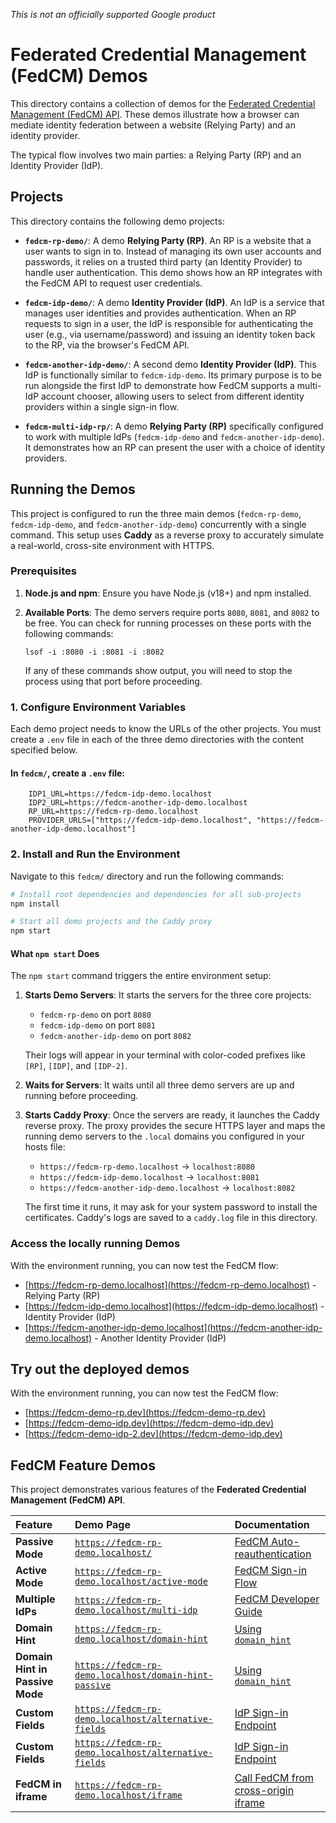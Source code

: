 *This is not an officially supported Google product*

# Federated Credential Management (FedCM) Demos

This directory contains a collection of demos for the [Federated Credential Management (FedCM) API](https://developer.chrome.com/docs/privacy-sandbox/fedcm/). These demos illustrate how a browser can mediate identity federation between a website (Relying Party) and an identity provider.

The typical flow involves two main parties: a Relying Party (RP) and an Identity Provider (IdP).

## Projects

This directory contains the following demo projects:

*   **`fedcm-rp-demo/`**: A demo **Relying Party (RP)**. An RP is a website that a user wants to sign in to. Instead of managing its own user accounts and passwords, it relies on a trusted third party (an Identity Provider) to handle user authentication. This demo shows how an RP integrates with the FedCM API to request user credentials.

*   **`fedcm-idp-demo/`**: A demo **Identity Provider (IdP)**. An IdP is a service that manages user identities and provides authentication. When an RP requests to sign in a user, the IdP is responsible for authenticating the user (e.g., via username/password) and issuing an identity token back to the RP, via the browser's FedCM API.

*   **`fedcm-another-idp-demo/`**: A second demo **Identity Provider (IdP)**. This IdP is functionally similar to `fedcm-idp-demo`. Its primary purpose is to be run alongside the first IdP to demonstrate how FedCM supports a multi-IdP account chooser, allowing users to select from different identity providers within a single sign-in flow.

*   **`fedcm-multi-idp-rp/`**: A demo **Relying Party (RP)** specifically configured to work with multiple IdPs (`fedcm-idp-demo` and `fedcm-another-idp-demo`). It demonstrates how an RP can present the user with a choice of identity providers.

## Running the Demos

This project is configured to run the three main demos (`fedcm-rp-demo`, `fedcm-idp-demo`, and `fedcm-another-idp-demo`) concurrently with a single command. This setup uses **Caddy** as a reverse proxy to accurately simulate a real-world, cross-site environment with HTTPS.

### Prerequisites

1.  **Node.js and npm**: Ensure you have Node.js (v18+) and npm installed.
2.  **Available Ports**: The demo servers require ports `8080`, `8081`, and `8082` to be free. You can check for running processes on these ports with the following commands:
       
        lsof -i :8080 -i :8081 -i :8082

    If any of these commands show output, you will need to stop the process using that port before proceeding.


### 1. Configure Environment Variables

Each demo project needs to know the URLs of the other projects. You must create a `.env` file in each of the three demo directories with the content specified below.

#### In **`fedcm/`**, create a `.env` file:

```
    IDP1_URL=https://fedcm-idp-demo.localhost
    IDP2_URL=https://fedcm-another-idp-demo.localhost
    RP_URL=https://fedcm-rp-demo.localhost
    PROVIDER_URLS=["https://fedcm-idp-demo.localhost", "https://fedcm-another-idp-demo.localhost"]
```

### 2. Install and Run the Environment

Navigate to this `fedcm/` directory and run the following commands:

```bash
# Install root dependencies and dependencies for all sub-projects
npm install
```

```bash
# Start all demo projects and the Caddy proxy
npm start
```

#### What `npm start` Does

The `npm start` command triggers the entire environment setup:

1.  **Starts Demo Servers**: It starts the servers for the three core projects:
    *   `fedcm-rp-demo` on port `8080`
    *   `fedcm-idp-demo` on port `8081`
    *   `fedcm-another-idp-demo` on port `8082`

    Their logs will appear in your terminal with color-coded prefixes like `[RP]`, `[IDP]`, and `[IDP-2]`.

2.  **Waits for Servers**: It waits until all three demo servers are up and running before proceeding.

3.  **Starts Caddy Proxy**: Once the servers are ready, it launches the Caddy reverse proxy. The proxy provides the secure HTTPS layer and maps the running demo servers to the `.local` domains you configured in your hosts file:
    *   `https://fedcm-rp-demo.localhost` → `localhost:8080`
    *   `https://fedcm-idp-demo.localhost` → `localhost:8081`
    *   `https://fedcm-another-idp-demo.localhost` → `localhost:8082`

    The first time it runs, it may ask for your system password to install the certificates. Caddy's logs are saved to a `caddy.log` file in this directory.

### Access the locally running Demos 

With the environment running, you can now test the FedCM flow:
   *   [https://fedcm-rp-demo.localhost](https://fedcm-rp-demo.localhost) - Relying Party (RP)
   *   [https://fedcm-idp-demo.localhost](https://fedcm-idp-demo.localhost) - Identity Provider (IdP)
   *   [https://fedcm-another-idp-demo.localhost](https://fedcm-another-idp-demo.localhost) - Another Identity Provider (IdP)

## Try out the deployed demos 

With the environment running, you can now test the FedCM flow:
   * [https://fedcm-demo-rp.dev](https://fedcm-demo-rp.dev)
   * [https://fedcm-demo-idp.dev](https://fedcm-demo-idp.dev)
   * [https://fedcm-demo-idp-2.dev](https://fedcm-demo-idp.dev)


## FedCM Feature Demos

This project demonstrates various features of the **Federated Credential Management (FedCM) API**. 

| Feature | Demo Page | Documentation |
| :--- | :--- | :--- |
| **Passive Mode**  | [`https://fedcm-rp-demo.localhost/`](https://fedcm-rp-demo.localhost/) | [FedCM Auto-reauthentication](https://privacysandbox.google.com/cookies/fedcm/why#fedcm_ui_modes) |
| **Active Mode** | [`https://fedcm-rp-demo.localhost/active-mode`](https://fedcm-rp-demo.localhost/active-mode) | [FedCM Sign-in Flow](https://privacysandbox.google.com/cookies/fedcm/why#fedcm_ui_modes) |
| **Multiple IdPs** | [`https://fedcm-rp-demo.localhost/multi-idp`](https://fedcm-rp-demo.localhost/multi-idp) | [FedCM Developer Guide](https://privacysandbox.google.com/cookies/fedcm/implement/identity-provider) |
| **Domain Hint**  | [`https://fedcm-rp-demo.localhost/domain-hint`](https://fedcm-rp-demo.localhost/domain-hint) | [Using `domain_hint`](https://privacysandbox.google.com/cookies/fedcm/implement/relying-party#domain-hint) |
| **Domain Hint in Passive Mode** | [`https://fedcm-rp-demo.localhost/domain-hint-passive`](https://fedcm-rp-demo.localhost/domain-hint-passive) | [Using `domain_hint`](https://privacysandbox.google.com/cookies/fedcm/implement/relying-party#domain-hint) |
| **Custom Fields**  | [`https://fedcm-rp-demo.localhost/alternative-fields`](https://fedcm-rp-demo.localhost/alternative-fields) | [IdP Sign-in Endpoint](https://privacysandbox.google.com/cookies/fedcm/implement/relying-party#fields) |
| **Custom Fields**  | [`https://fedcm-rp-demo.localhost/alternative-fields`](https://fedcm-rp-demo.localhost/alternative-fields) | [IdP Sign-in Endpoint](https://privacysandbox.google.com/cookies/fedcm/implement/relying-party#fields) |
| **FedCM in iframe**  | [`https://fedcm-rp-demo.localhost/iframe`](https://fedcm-rp-demo.localhost/iframe) | [Call FedCM from cross-origin iframe](https://privacysandbox.google.com/cookies/fedcm/implement/relying-party#call_fedcm_from_within_a_cross-origin_iframe) |